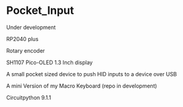 # Pocket_Input
Under development 

RP2040 plus

Rotary encoder

SH1107 Pico-OLED 1.3 Inch display

A small pocket sized device to push HID inputs to a device over USB 

A mini Version of my Macro Keyboard (repo in development)

Circuitpython 9.1.1
